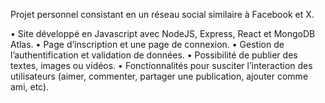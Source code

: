 Projet personnel consistant en un réseau social similaire à Facebook et X.

• Site développé en Javascript avec NodeJS, Express, React et MongoDB Atlas.
• Page d’inscription et une page de connexion.
• Gestion de l’authentification et validation de données.
• Possibilité de publier des textes, images ou vidéos.
• Fonctionnalités pour susciter l’interaction des utilisateurs (aimer, commenter, partager
une publication, ajouter comme ami, etc).

